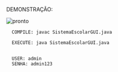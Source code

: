 DEMONSTRAÇÃO:



![pronto](https://github.com/RonnyRocke/Gestao-Escolar-Sem-interface/assets/160675237/391e749f-56f8-4868-b560-d9ef4d8f8c68)


      COMPILE: javac SistemaEscolarGUI.java

      EXECUTE: java SistemaEscolarGUI.java


      USER: admin
      SENHA: admin123

